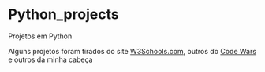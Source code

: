 # Python_projects
 Projetos em Python

 Alguns projetos foram tirados do site <a href="https://www.w3schools.com">W3Schools.com</a>, outros do <a href="https://www.codewars.com">Code Wars</a> e outros da minha cabeça
